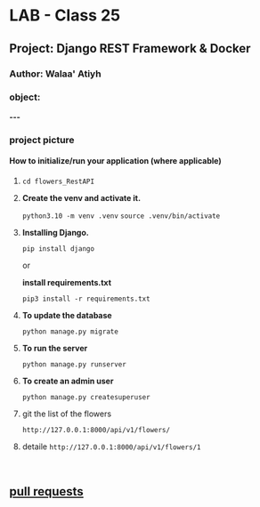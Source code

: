 # LAB - Class 25

## Project: Django REST Framework & Docker

### Author: Walaa' Atiyh
### object:

**---**

### project picture


#### How to initialize/run your application (where applicable)
1. `cd flowers_RestAPI`
2. **Create the venv and activate it.**

    `python3.10 -m venv .venv`
    `source .venv/bin/activate`

3. **Installing Django.**

    `pip install django`
    
   or 

   **install  requirements.txt**
   
   `pip3 install -r requirements.txt`

4. **To update the database**

    `python manage.py migrate`

5. **To run the server**

    `python manage.py runserver`

6. **To create an admin user**

    `python manage.py createsuperuser`

7. git the list of the flowers 
   
   `http://127.0.0.1:8000/api/v1/flowers/`
  
8. detaile `http://127.0.0.1:8000/api/v1/flowers/1`

<br>

## [pull requests](https://github.com/WalaaAtiah/drf-api/pull/1)
